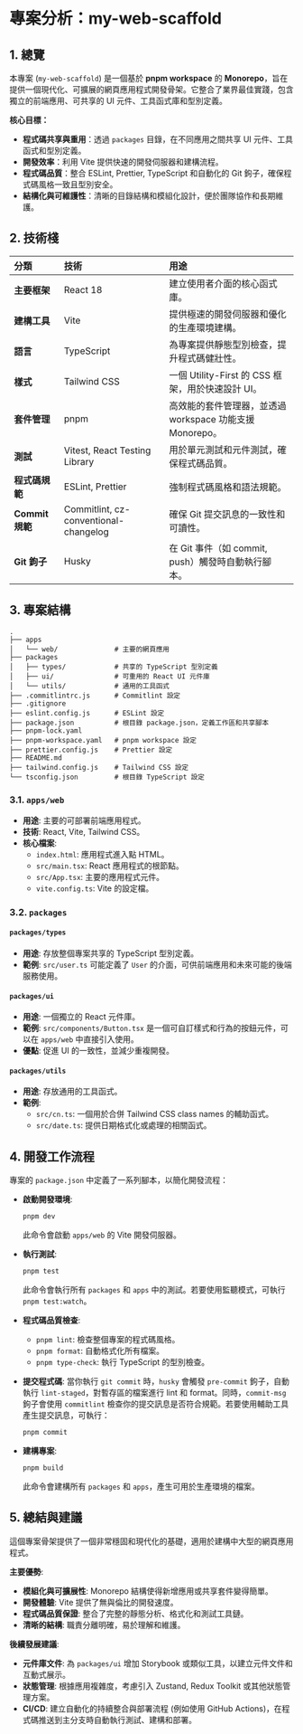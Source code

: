 # 專案分析：my-web-scaffold

## 1. 總覽

本專案 (`my-web-scaffold`) 是一個基於 **pnpm workspace** 的 **Monorepo**，旨在提供一個現代化、可擴展的網頁應用程式開發骨架。它整合了業界最佳實踐，包含獨立的前端應用、可共享的 UI 元件、工具函式庫和型別定義。

**核心目標：**

*   **程式碼共享與重用**：透過 `packages` 目錄，在不同應用之間共享 UI 元件、工具函式和型別定義。
*   **開發效率**：利用 Vite 提供快速的開發伺服器和建構流程。
*   **程式碼品質**：整合 ESLint, Prettier, TypeScript 和自動化的 Git 鉤子，確保程式碼風格一致且型別安全。
*   **結構化與可維護性**：清晰的目錄結構和模組化設計，便於團隊協作和長期維護。

## 2. 技術棧

| 分類 | 技術 | 用途 |
| :--- | :--- | :--- |
| **主要框架** | React 18 | 建立使用者介面的核心函式庫。 |
| **建構工具** | Vite | 提供極速的開發伺服器和優化的生產環境建構。 |
| **語言** | TypeScript | 為專案提供靜態型別檢查，提升程式碼健壯性。 |
| **樣式** | Tailwind CSS | 一個 Utility-First 的 CSS 框架，用於快速設計 UI。 |
| **套件管理** | pnpm | 高效能的套件管理器，並透過 workspace 功能支援 Monorepo。 |
| **測試** | Vitest, React Testing Library | 用於單元測試和元件測試，確保程式碼品質。 |
| **程式碼規範** | ESLint, Prettier | 強制程式碼風格和語法規範。 |
| **Commit 規範** | Commitlint, cz-conventional-changelog | 確保 Git 提交訊息的一致性和可讀性。 |
| **Git 鉤子** | Husky | 在 Git 事件（如 commit, push）觸發時自動執行腳本。 |

## 3. 專案結構

```
.
├── apps
│   └── web/              # 主要的網頁應用
├── packages
│   ├── types/            # 共享的 TypeScript 型別定義
│   ├── ui/               # 可重用的 React UI 元件庫
│   └── utils/            # 通用的工具函式
├── .commitlintrc.js      # Commitlint 設定
├── .gitignore
├── eslint.config.js      # ESLint 設定
├── package.json          # 根目錄 package.json，定義工作區和共享腳本
├── pnpm-lock.yaml
├── pnpm-workspace.yaml   # pnpm workspace 設定
├── prettier.config.js    # Prettier 設定
├── README.md
├── tailwind.config.js    # Tailwind CSS 設定
└── tsconfig.json         # 根目錄 TypeScript 設定
```

### 3.1. `apps/web`

*   **用途**: 主要的可部署前端應用程式。
*   **技術**: React, Vite, Tailwind CSS。
*   **核心檔案**:
    *   `index.html`: 應用程式進入點 HTML。
    *   `src/main.tsx`: React 應用程式的根節點。
    *   `src/App.tsx`: 主要的應用程式元件。
    *   `vite.config.ts`: Vite 的設定檔。

### 3.2. `packages`

#### `packages/types`

*   **用途**: 存放整個專案共享的 TypeScript 型別定義。
*   **範例**: `src/user.ts` 可能定義了 `User` 的介面，可供前端應用和未來可能的後端服務使用。

#### `packages/ui`

*   **用途**: 一個獨立的 React 元件庫。
*   **範例**: `src/components/Button.tsx` 是一個可自訂樣式和行為的按鈕元件，可以在 `apps/web` 中直接引入使用。
*   **優點**: 促進 UI 的一致性，並減少重複開發。

#### `packages/utils`

*   **用途**: 存放通用的工具函式。
*   **範例**:
    *   `src/cn.ts`: 一個用於合併 Tailwind CSS class names 的輔助函式。
    *   `src/date.ts`: 提供日期格式化或處理的相關函式。

## 4. 開發工作流程

專案的 `package.json` 中定義了一系列腳本，以簡化開發流程：

*   **啟動開發環境**:
    ```bash
    pnpm dev
    ```
    此命令會啟動 `apps/web` 的 Vite 開發伺服器。

*   **執行測試**:
    ```bash
    pnpm test
    ```
    此命令會執行所有 `packages` 和 `apps` 中的測試。若要使用監聽模式，可執行 `pnpm test:watch`。

*   **程式碼品質檢查**:
    *   `pnpm lint`: 檢查整個專案的程式碼風格。
    *   `pnpm format`: 自動格式化所有檔案。
    *   `pnpm type-check`: 執行 TypeScript 的型別檢查。

*   **提交程式碼**:
    當你執行 `git commit` 時，`husky` 會觸發 `pre-commit` 鉤子，自動執行 `lint-staged`，對暫存區的檔案進行 lint 和 format。同時，`commit-msg` 鉤子會使用 `commitlint` 檢查你的提交訊息是否符合規範。若要使用輔助工具產生提交訊息，可執行：
    ```bash
    pnpm commit
    ```

*   **建構專案**:
    ```bash
    pnpm build
    ```
    此命令會建構所有 `packages` 和 `apps`，產生可用於生產環境的檔案。

## 5. 總結與建議

這個專案骨架提供了一個非常穩固和現代化的基礎，適用於建構中大型的網頁應用程式。

**主要優勢**:

*   **模組化與可擴展性**: Monorepo 結構使得新增應用或共享套件變得簡單。
*   **開發體驗**: Vite 提供了無與倫比的開發速度。
*   **程式碼品質保證**: 整合了完整的靜態分析、格式化和測試工具鏈。
*   **清晰的結構**: 職責分離明確，易於理解和維護。

**後續發展建議**:

*   **元件庫文件**: 為 `packages/ui` 增加 Storybook 或類似工具，以建立元件文件和互動式展示。
*   **狀態管理**: 根據應用複雜度，考慮引入 Zustand, Redux Toolkit 或其他狀態管理方案。
*   **CI/CD**: 建立自動化的持續整合與部署流程 (例如使用 GitHub Actions)，在程式碼推送到主分支時自動執行測試、建構和部署。